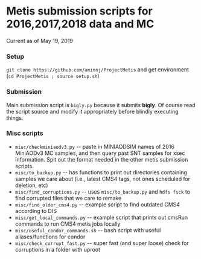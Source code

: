 # Metis submission scripts for 2016,2017,2018 data and MC
Current as of May 19, 2019

### Setup
`git clone https://github.com/aminnj/ProjectMetis` and get environment (`cd ProjectMetis ; source setup.sh`)

### Submission

Main submission script is `bigly.py` because it submits **bigly**. Of course read the script source and modify it appropriately before blindly executing things.

### Misc scripts
* `misc/checkminiaodv3.py` -- paste in MINIAODSIM names of 2016 MiniAODv3 MC samples, and then query past SNT samples for xsec information. Spit out the format needed in the other metis submission scripts.
* `misc/to_backup.py` -- has functions to print out directories containing samples we care about (i.e., latest CMS4 tags, not ones scheduled for deletion, etc)
* `misc/find_corruptions.py` -- uses `misc/to_backup.py` and `hdfs fsck` to find corrupted files that we care to remake
* `misc/find_older_cms4.py` -- example script to find outdated CMS4 according to DIS
* `misc/get_local_commands.py` -- example script that prints out cmsRun commands to run CMS4 metis jobs locally
* `misc/useful_condor_commands.sh` -- bash script with useful aliases/functions for condor
* `misc/check_corrupt_fast.py` -- super fast (and super loose) check for corruptions in a folder with uproot

